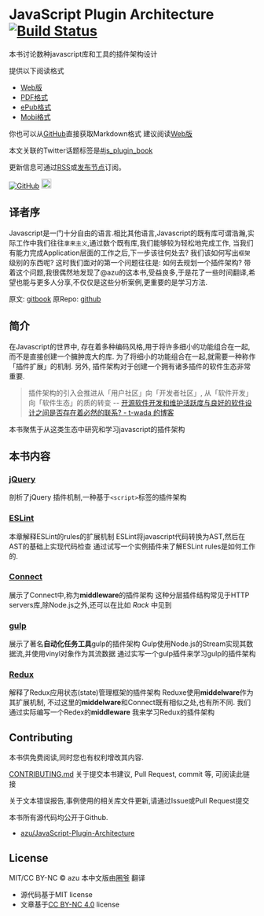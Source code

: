 # JavaScript Plugin Architecture [![Build Status](https://travis-ci.org/azu/JavaScript-Plugin-Architecture.svg?branch=master)](https://travis-ci.org/azu/JavaScript-Plugin-Architecture)

本书讨论数种javascript库和工具的插件架构设计

提供以下阅读格式

- [Web版](https://ash0080.gitbooks.io/javascript-plugin-architecture/content/)
- [PDF格式](https://www.gitbook.com/download/pdf/book/ash0080/javascript-plugin-architecture)
- [ePub格式](https://www.gitbook.com/download/epub/book/ash0080/javascript-plugin-architecture)
- [Mobi格式](https://www.gitbook.com/download/mobi/book/ash0080/javascript-plugin-architecture)

你也可以从[GitHub](https://github.com/azu/JavaScript-Plugin-Architecture)直接获取Markdown格式
建议阅读[Web版](https://ash0080.gitbooks.io/javascript-plugin-architecture/content/)

本文关联的Twitter话题标签是[#js_plugin_book](https://twitter.com/search?f=tweets&q=%23js_plugin_book&src=typd "Twitter #js_plugin_book")

更新信息可通过[RSS](https://github.com/ash0080/JavaScript-Plugin-Architecture/releases.atom)或[发布节点](https://github.com/ash0080/JavaScript-Plugin-Architecture/releases)订阅。

<!-- textlint-disable -->

<a aria-label="Star azu/JavaScript-Plugin-Architecture on GitHub" href="https://github.com/azu/JavaScript-Plugin-Architecture" class="github-button"><img src="https://monosnap.com/file/MZsfLjZNkSNwTJ33apkwpBjlBZLbSh.png" alt="GitHub"></a> <a href="http://b.hatena.ne.jp/entry/https://github.com/azu/JavaScript-Plugin-Architecture" class="hatena-bookmark-button" data-hatena-bookmark-title="JavaScript Plugin Architecture" data-hatena-bookmark-layout="standard-balloon" data-hatena-bookmark-lang="ja" title="はてなブックマークに追加"><img src="https://b.st-hatena.com/images/entry-button/button-only@2x.png" alt="はてなブックマークに追加" width="20" height="20" style="border: none;" /></a>

<!-- textlint-enable -->

## 译者序

Javascript是一门十分自由的语言.相比其他语言,Javascript的既有库可谓浩瀚,实际工作中我们往往`拿来主义`,通过数个既有库,我们能够较为轻松地完成工作,
当我们有能力完成Application层面的工作之后,下一步该往何处去? 我们该如何写出`框架`级别的东西呢?
这时我们面对的第一个问题往往是: 如何去规划一个插件架构?
带着这个问题,我很偶然地发现了@azu的这本书,受益良多,于是花了一些时间翻译,希望也能与更多人分享,不仅仅是这些分析案例,更重要的是学习方法.

原文:      [gitbook](https://azu.gitbooks.io/javascript-plugin-architecture/content/)
原Repo:    [github](https://github.com/azu/JavaScript-Plugin-Architecture) 

## 简介

在Javascript的世界中, 存在着多种编码风格,用于将许多细小的功能组合在一起,而不是直接创建一个臃肿庞大的库.
为了将细小的功能组合在一起,就需要一种称作「插件扩展」的机制.
另外, 插件架构对于创建一个拥有诸多插件的软件生态非常重要.

> 插件架构的引入会推进从「用户社区」向「开发者社区」, 从「软件开发」向「软件生态」的质的转变
> -- [开源软件开发和维护活跃度与良好的软件设计之间是否存在着必然的联系? - t-wada 的博客](http://t-wada.hatenablog.jp/entry/active-oss-development-vs-simplicity "OSS開発の活発さの維持と良いソフトウェア設計の間には緊張関係があるのだろうか? - t-wadaのブログ")

本书聚焦于从这类生态中研究和学习javascript的插件架构

## 本书内容

### [jQuery](ja/jQuery/README.md)

剖析了jQuery 插件机制,一种基于`<script>`标签的插件架构

### [ESLint](ja/ESLint/README.md)

本章解释ESLint的rules的扩展机制
ESLint将javascript代码转换为AST,然后在AST的基础上实现代码检查
通过试写一个实例插件来了解ESLint rules是如何工作的.

### [Connect](ja/connect/README.md)

展示了Connect中,称为**middleware**的插件架构
这种分层插件结构常见于HTTP servers库,除Node.js之外,还可以在比如 _Rack_ 中见到

### [gulp](ja/gulp/README.md)

展示了著名**自动化任务工具**gulp的插件架构
Gulp使用Node.js的Stream实现其数据流,并使用vinyl对象作为其流数据
通过实写一个gulp插件来学习gulp的插件架构

### [Redux](ja/Redux/README.md)

解释了Redux应用状态(state)管理框架的插件架构
Reduxe使用**middelware**作为其扩展机制, 不过这里的**middelware**和Connect既有相似之处,也有所不同.
我们通过实际编写一个Redex的**middleware** 我来学习Redux的插件架构

## Contributing

本书供免费阅读,同时您也有权利增改其内容.

[CONTRIBUTING.md](https://github.com/ash0080/JavaScript-Plugin-Architecture/blob/master/CONTRIBUTING.md)
关于提交本书建议, Pull Request, commit 等, 可阅读此链接

关于文本错误报告,事例使用的相关库文件更新,请通过Issue或Pull Request提交

本书所有源代码均公开于Github.
- [azu/JavaScript-Plugin-Architecture](https://github.com/azu/JavaScript-Plugin-Architecture)

## License
MIT/CC BY-NC © azu
本中文版由[圈爷](https://github.com/ash0080) 翻译

- 源代码基于MIT license
- 文章基于[CC BY-NC 4.0](http://creativecommons.org/licenses/by-nc/4.0/ "CC BY-NC 4.0") license

